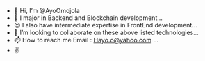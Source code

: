 - 👋 Hi, I’m @AyoOmojola
- 👀 I major in Backend and Blockchain development...
- 😉 I also have intermediate expertise in FrontEnd development...
- 💞️ I’m looking to collaborate on these above listed technologies...
- 📫 How to reach me Email : Hayo.o@yahoo.com ...
-  ✌
<!---
AyoOmojola/AyoOmojola is a ✨ special ✨ repository because its `README.md` (this file) appears on your GitHub profile.
You can click the Preview link to take a look at your changes.
--->
